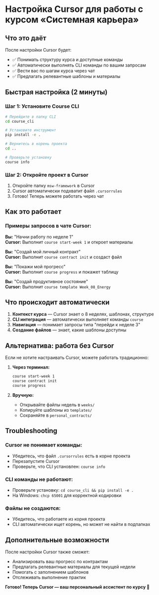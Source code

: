 # Настройка Cursor для работы с курсом «Системная карьера»

## Что это даёт

После настройки Cursor будет:
- ✅ Понимать структуру курса и доступные команды
- ✅ Автоматически выполнять CLI команды по вашим запросам
- ✅ Вести вас по шагам курса через чат
- ✅ Предлагать релевантные шаблоны и материалы

## Быстрая настройка (2 минуты)

### Шаг 1: Установите Course CLI

```bash
# Перейдите в папку CLI
cd course_cli

# Установите инструмент
pip install -e .

# Вернитесь в корень проекта
cd ..

# Проверьте установку
course info
```

### Шаг 2: Откройте проект в Cursor

1. Откройте папку `msw-framework` в Cursor
2. Cursor автоматически подхватит файл `.cursorrules`
3. Готово! Теперь можете работать через чат

## Как это работает

### Примеры запросов в чате Cursor:

**Вы:** "Начни работу по неделе 1"  
**Cursor:** Выполнит `course start-week 1` и откроет материалы

**Вы:** "Создай мой личный контракт"  
**Cursor:** Выполнит `course contract init` и создаст файл

**Вы:** "Покажи мой прогресс"  
**Cursor:** Выполнит `course progress` и покажет таблицу

**Вы:** "Создай продуктивное состояние"  
**Cursor:** Выполнит `course template Week_08_Energy`

## Что происходит автоматически

1. **Контекст курса** — Cursor знает о 8 неделях, шаблонах, структуре
2. **CLI интеграция** — автоматически выполняет команды `course`
3. **Навигация** — понимает запросы типа "перейди к неделе 3"
4. **Создание файлов** — знает, какие шаблоны доступны

## Альтернатива: работа без Cursor

Если не хотите настраивать Cursor, можете работать традиционно:

1. **Через терминал:**
   ```bash
   course start-week 1
   course contract init
   course progress
   ```

2. **Вручную:**
   - Открывайте файлы недель в `weeks/`
   - Копируйте шаблоны из `templates/`
   - Сохраняйте в `personal_contracts/`

## Troubleshooting

### Cursor не понимает команды:
- Убедитесь, что файл `.cursorrules` есть в корне проекта
- Перезапустите Cursor
- Проверьте, что CLI установлен: `course info`

### CLI команды не работают:
- Проверьте установку: `cd course_cli && pip install -e .`
- На Windows: `chcp 65001` для корректной кодировки

### Файлы не создаются:
- Убедитесь, что работаете из корня проекта
- CLI автоматически ищет корень, но может не найти в подпапках

## Дополнительные возможности

После настройки Cursor также сможет:
- Анализировать ваш прогресс по контрактам
- Предлагать релевантные материалы для текущей недели
- Помогать с заполнением шаблонов
- Отслеживать выполнение практик

**Готово! Теперь Cursor — ваш персональный ассистент по курсу 🚀**
